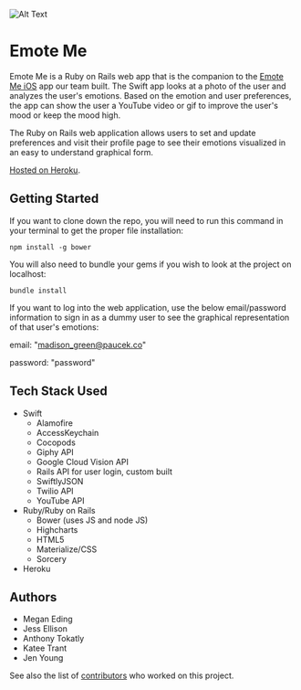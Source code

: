 ![Alt Text](http://emotemetoo.herokuapp.com/assets/logo-68c5824acfa7835dda37e0753f7d85a19a2268200193c091f28141d7a26d17a4.png)

# Emote Me
Emote Me is a Ruby on Rails web app that is the companion to the [Emote Me iOS](https://github.com/JessCodes/emotional-index-iOS) app our team built.  The Swift app looks at a photo of the user and analyzes the user's emotions.  Based on the emotion and user preferences, the app can show the user a YouTube video or gif to improve the user's mood or keep the mood high.

The Ruby on Rails web application allows users to set and update preferences and visit their profile page to see their emotions visualized in an easy to understand graphical form.  
 

[Hosted on Heroku](http://emotemetoo.herokuapp.com/).

## Getting Started

If you want to clone down the repo, you will need to run this command in your terminal to get the proper file installation:

    npm install -g bower

You will also need to bundle your gems if you wish to look at the project on localhost:
    
    bundle install

If you want to log into the web application, use the below email/password information to sign in as a dummy user to see the graphical representation of that user's emotions:

email: "madison_green@paucek.co"

password: "password"


## Tech Stack Used
- Swift
    + Alamofire
    + AccessKeychain
    + Cocopods
    + Giphy API
    + Google Cloud Vision API
    + Rails API for user login, custom built
    + SwiftlyJSON
    + Twilio API
    + YouTube API
- Ruby/Ruby on Rails
    + Bower (uses JS and node JS)
    + Highcharts
    + HTML5
    + Materialize/CSS
    + Sorcery
- Heroku

## Authors
- Megan Eding
- Jess Ellison
- Anthony Tokatly
- Katee Trant
- Jen Young 

See also the list of [contributors](https://github.com/JessCodes/emotional-index/graphs/contributors) who worked on this project.